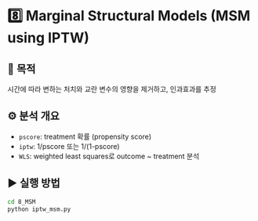 # 8️⃣ Marginal Structural Models (MSM using IPTW)

## 📌 목적
시간에 따라 변하는 처치와 교란 변수의 영향을 제거하고, 인과효과를 추정

## ⚙️ 분석 개요
- `pscore`: treatment 확률 (propensity score)
- `iptw`: 1/pscore 또는 1/(1-pscore)
- `WLS`: weighted least squares로 outcome ~ treatment 분석

## ▶ 실행 방법
```bash
cd 8_MSM
python iptw_msm.py
```
